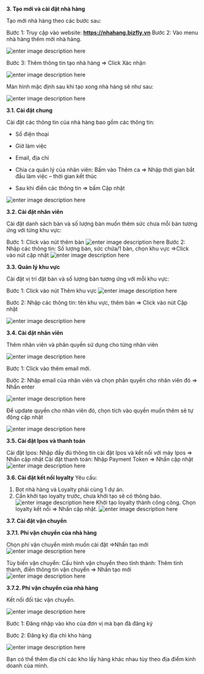 
**3. Tạo mới và cài đặt nhà hàng**

Tạo mới nhà hàng theo các bước sau:

Bước 1: Truy cập vào website: **https://nhahang.bizfly.vn**
Bước 2:  Vào menu nhà hàng thêm mới nhà hàng.

![enter image description here](https://static8.muarecdn.com/original/muare/images/2020/05/12/5595473_thc3aamnhc3a0hc3a0ngms.png)

Bước 3: Thêm thông tin tạo nhà hàng => Click Xác nhận

![enter image description here](https://static8.muarecdn.com/original/muare/images/2020/05/12/5595464_te1baa1ome1bb9binhc3a0hc3a0ng.png)

Màn hình mặc định sau khi tạo xong nhà hàng sẽ như sau:

![enter image description here](https://static8.muarecdn.com/original/muare/images/2020/05/12/5595487_me1bab7cc491e1bb8bnh.png)

 **3.1. Cài đặt chung**

Cài đặt các thông tin của nhà hàng bao gồm các thông tin:

- Số điện thoại

- Giờ làm việc

- Email, địa chỉ

- Chia ca quản lý của nhân viên: Bấm vào Thêm ca => Nhập thời gian bắt đầu làm việc – thời gian kết thúc

- Sau khi điền các thông tin => bấm Cập nhật

![enter image description here](https://static8.muarecdn.com/original/muare/images/2020/05/12/5595490_thongtinchung.png)

**3.2. Cài đặt nhân viên**
 
 Cài đặt danh sách bàn và số lượng bàn muốn thêm sức chưa mỗi bàn tương ứng với từng khu vực:
 
 Bước 1: Click vào nút thêm bàn ![enter image description here](https://static8.muarecdn.com/original/muare/images/2020/05/12/5595545_quanlyban.png)
 Bước 2: Nhập các thông tin: Số lượng bàn, sức chứa/1 bàn, chọn khu vực =>Click vào nút cập nhật
 ![enter image description here](https://static8.muarecdn.com/original/muare/images/2020/05/12/5595587_thc3aambc3a0nchitie1babft.png)
 
 **3.3. Quản lý khu vực**

Cài đặt vị trí đặt bàn và số lượng bàn tương ứng với mỗi khu vực:

Bước 1: Click vào nút Thêm khu vực
![enter image description here](https://static8.muarecdn.com/original/muare/images/2020/05/12/5595510_khuve1bbb1c.png)

Bước 2: Nhập các thông tin: tên khu vực, thêm bàn => Click vào nút Cập nhật

![enter image description here](https://static8.muarecdn.com/original/muare/images/2020/05/12/5595522_thc3aamkhuve1bbb1c.png)

 **3.4. Cài đặt nhân viên**

Thêm nhân viên và phân quyền sử dụng cho từng nhân viên

![enter image description here](https://static8.muarecdn.com/original/muare/images/2020/05/12/5595605_thc3aamnhc3a2nvic3aan.png)

Bước 1: Click vào thêm email mới.

Bước 2: Nhập email của nhân viên và chọn phân quyền cho nhân viên đó => Nhấn enter

![enter image description here](https://static8.muarecdn.com/original/muare/images/2020/05/12/5595624_thc3aamnhc3a2nvienms.png)

Để update quyền cho nhân viên đó, chọn tích vào quyền muốn thêm sẽ tự động cập nhật

![enter image description here](https://static8.muarecdn.com/original/muare/images/2020/05/12/5595641_ce1baadpnhe1baadtquye1bb81n.png)

**3.5. Cài đặt Ipos và thanh toán**

Cài đặt Ipos: Nhập đầy đủ thông tin cài đặt Ipos và kết nối với máy Ipos => Nhấn cập nhật
Cài đặt thanh toán: Nhập Payment Token => Nhấn cập nhật
![enter image description here](https://static8.muarecdn.com/original/muare/images/2020/05/12/5595677_congthanhtoc3a1n.png)

 **3.6. Cài đặt kết nối loyalty**
 Yêu cầu:
1.  Bot nhà hàng và Loyalty phải cùng 1 dự án.
2.  Cần khởi tạo loyalty trước, chưa khởi tạo sẽ có thông báo.
![enter image description here](https://static8.muarecdn.com/original/muare/images/2020/05/12/5595690_photo-2020-05-12-11-08-04.jpg)
Khởi tạo loyalty thành công công. Chọn loyalty kết nối => Nhấn cập nhật.
![enter image description here](https://static8.muarecdn.com/original/muare/images/2020/05/12/5595761_ke1babftne1bb91iloyalty.png)

 **3.7. Cài đặt vận chuyển**
 
 **3.7.1.  Phí vận chuyển của nhà hàng**
 
 Chọn phí vận chuyển mình muốn cài đặt =>Nhấn tạo mới
 ![enter image description here](https://static8.muarecdn.com/original/muare/images/2020/05/12/5595766_phc3adve1baadnchuye1bb83n.png)
 
 Tùy biến vận chuyển: Cấu hình vận chuyển theo tỉnh thành: Thêm tỉnh thành, điền thông tin vận chuyển => Nhấn tạo mới
 ![enter image description here](https://static8.muarecdn.com/original/muare/images/2020/05/12/5595854_te1bb89nhthc3a0nh.png)

 **3.7.2.  Phí vận chuyển của nhà hàng**
 
Kết nối đối tác vận chuyển.

![enter image description here](https://static8.muarecdn.com/original/muare/images/2020/05/12/5595856_tc3a0ikhoe1baa3n.png)

Bước 1: Đăng nhập vào kho của đơn vị mà bạn đã đăng ký

Bước 2: Đăng ký địa chỉ kho hàng

![enter image description here](https://static8.muarecdn.com/original/muare/images/2020/05/12/5595857_kho.png)

Bạn có thể thêm địa chỉ các kho lấy hàng khác nhau tùy theo địa điểm kinh doanh của mình.

